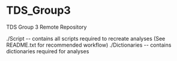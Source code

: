 # TDS_Group3

TDS Group 3 Remote Repository

./Script -- contains all scripts required to recreate analyses (See README.txt for recommended workflow)
./Dictionaries -- contains dictionaries required for analyses
